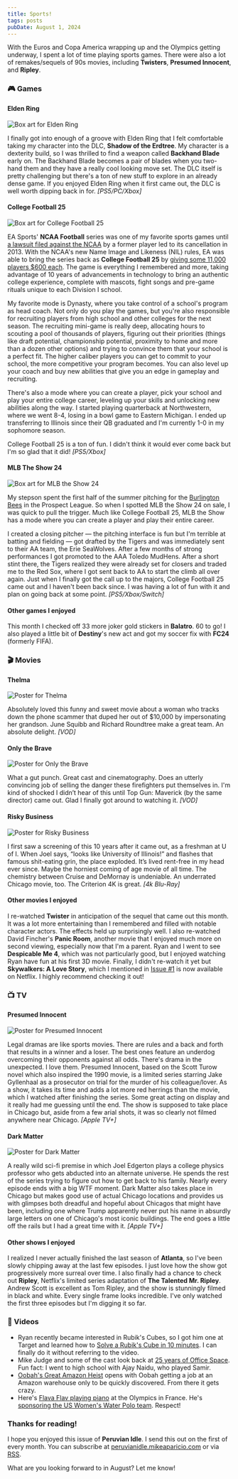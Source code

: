```yaml
---
title: Sports!
tags: posts
pubDate: August 1, 2024
---
```


With the Euros and Copa America wrapping up and the Olympics getting underway, I spent a lot of time playing sports games. There were also a lot of remakes/sequels of 90s movies, including **Twisters**, **Presumed Innocent**, and **Ripley**.

### 🎮 Games

#### Elden Ring

<img src="/assets/images/elden-ring.png" alt="Box art for Elden Ring" class="boxart">

I finally got into enough of a groove with Elden Ring that I felt comfortable taking my character into the DLC, **Shadow of the Erdtree**. My character is a dexterity build, so I was thrilled to find a weapon called **Backhand Blade** early on. The Backhand Blade becomes a pair of blades when you two-hand them and they have a really cool looking move set. The DLC itself is pretty challenging but there's a ton of new stuff to explore in an already dense game. If you enjoyed Elden Ring when it first came out, the DLC is well worth dipping back in for. _[PS5/PC/Xbox]_

#### College Football 25

<img src="/assets/images/college-football-25.png" alt="Box art for College Football 25" class="boxart">

EA Sports' **NCAA Football** series was one of my favorite sports games until [a lawsuit filed against the NCAA](https://en.wikipedia.org/wiki/O%27Bannon_v._NCAA) by a former player led to its cancellation in 2013. With the NCAA's new Name Image and Likeness (NIL) rules, EA was able to bring the series back as **College Football 25** by [giving some 11,000 players $600 each](https://www.nytimes.com/2024/07/15/arts/ea-sports-college-football-25.html). The game is everything I remembered and more, taking advantage of 10 years of advancements in technology to bring an authentic college experience, complete with mascots, fight songs and pre-game rituals unique to each Division I school.

My favorite mode is Dynasty, where you take control of a school's program as head coach. Not only do you play the games, but you're also responsible for recruiting players from high school and other colleges for the next season. The recruiting mini-game is really deep, allocating hours to scouting a pool of thousands of players, figuring out their priorities (things like draft potential, championship potential, proximity to home and more than a dozen other options) and trying to convince them that your school is a perfect fit. The higher caliber players you can get to commit to your school, the more competitive your program becomes. You can also level up your coach and buy new abilities that give you an edge in gameplay and recruiting.

There's also a mode where you can create a player, pick your school and play your entire college career, leveling up your skills and unlocking new abilities along the way. I started playing quarterback at Northwestern, where we went 8-4, losing in a bowl game to Eastern Michigan. I ended up transferring to Illinois since their QB graduated and I'm currently 1-0 in my sophomore season.

College Football 25 is a ton of fun. I didn't think it would ever come back but I'm so glad that it did! _[PS5/Xbox]_

#### MLB The Show 24

<img src="/assets/images/mlb-the-show-24.png" alt="Box art for MLB the Show 24" class="boxart">

My stepson spent the first half of the summer pitching for the [Burlington Bees](https://gobees.com/) in the Prospect League. So when I spotted MLB the Show 24 on sale, I was quick to pull the trigger. Much like College Football 25, MLB the Show has a mode where you can create a player and play their entire career.

I created a closing pitcher &mdash; the pitching interface is fun but I'm terrible at batting and fielding &mdash; got drafted by the Tigers and was immediately sent to their AA team, the Erie SeaWolves. After a few months of strong performances I got promoted to the AAA Toledo MudHens. After a short stint there, the Tigers realized they were already set for closers and traded me to the Red Sox, where I got sent back to AA to start the climb all over again. Just when I finally got the call up to the majors, College Football 25 came out and I haven't been back since. I was having a lot of fun with it and plan on going back at some point. _[PS5/Xbox/Switch]_

#### Other games I enjoyed

This month I checked off 33 more joker gold stickers in **Balatro**. 60 to go! I also played a little bit of **Destiny**'s new act and got my soccer fix with **FC24** (formerly FIFA). 

### 🎬 Movies

#### Thelma

<img src="/assets/images/thelma.jpg" alt="Poster for Thelma" class="boxart">

Absolutely loved this funny and sweet movie about a woman who tracks down the phone scammer that duped her out of $10,000 by impersonating her grandson. June Squibb and Richard Roundtree make a great team. An absolute delight. _[VOD]_

#### Only the Brave

<img src="/assets/images/only-the-brave.jpg" alt="Poster for Only the Brave" class="boxart">

What a gut punch. Great cast and cinematography. Does an utterly convincing job of selling the danger these firefighters put themselves in. I'm kind of shocked I didn’t hear of this until Top Gun: Maverick (by the same director) came out. Glad I finally got around to watching it. _[VOD]_


#### Risky Business

<img src="/assets/images/risky-business.jpg" alt="Poster for Risky Business" class="boxart">

I first saw a screening of this 10 years after it came out, as a freshman at U of I. When Joel says, “looks like University of Illinois!” and flashes that famous shit-eating grin, the place exploded. It’s lived rent-free in my head ever since. Maybe the horniest coming of age movie of all time. The chemistry between Cruise and DeMornay is undeniable. An underrated Chicago movie, too. The Criterion 4K is great. _[4k Blu-Ray]_

#### Other movies I enjoyed

I re-watched **Twister** in anticipation of the sequel that came out this month. It was a lot more entertaining than I remembered and filled with notable character actors. The effects held up surprisingly well. I also re-watched David Fincher's **Panic Room**, another movie that I enjoyed much more on second viewing, especially now that I'm a parent. Ryan and I went to see **Despicable Me 4**, which was not particularly good, but I enjoyed watching Ryan have fun at his first 3D movie. Finally, I didn't re-watch it yet but **Skywalkers: A Love Story**, which I mentioned in [Issue #1](/1/) is now available on Netflix. I highly recommend checking it out!

### 📺 TV

#### Presumed Innocent

<img src="/assets/images/presumed-innocent.jpg" alt="Poster for Presumed Innocent" class="boxart">

Legal dramas are like sports movies. There are rules and a back and forth that results in a winner and a loser. The best ones feature an underdog overcoming their opponents against all odds. There's drama in the unexpected. I love them. Presumed Innocent, based on the Scott Turow novel which also inspired the 1990 movie, is a limited series starring Jake Gyllenhaal as a prosecutor on trial for the murder of his colleague/lover. As a show, it takes its time and adds a lot more red herrings than the movie, which I watched after finishing the series. Some great acting on display and it really had me guessing until the end. The show is supposed to take place in Chicago but, aside from a few arial shots, it was so clearly not filmed anywhere near Chicago. _[Apple TV+]_

#### Dark Matter

<img src="/assets/images/dark-matter.jpg" alt="Poster for Dark Matter" class="boxart">

A really wild sci-fi premise in which Joel Edgerton plays a college physics professor who gets abducted into an alternate universe. He spends the rest of the series trying to figure out how to get back to his family. Nearly every episode ends with a big WTF moment. Dark Matter also takes place in Chicago but makes good use of actual Chicago locations and provides us with glimpses both dreadful and hopeful about Chicagos that might have been, including one where Trump apparently never put his name in absurdly large letters on one of Chicago's most iconic buildings. The end goes a little off the rails but I had a great time with it. _[Apple TV+]_

#### Other shows I enjoyed

I realized I never actually finished the last season of **Atlanta**, so I've been slowly chipping away at the last few episodes. I just love how the show got progressively more surreal over time. I also finally had a chance to check out **Ripley**, Netflix's limited series adaptation of **The Talented Mr. Ripley**. Andrew Scott is excellent as Tom Ripley, and the show is stunningly filmed in black and white. Every single frame looks incredible. I've only watched the first three episodes but I'm digging it so far.

### 📱 Videos

* Ryan recently became interested in Rubik's Cubes, so I got him one at Target and learned how to [Solve a Rubik's Cube in 10 minutes](https://youtu.be/7Ron6MN45LY?si=4sa8T9Y9C-Mu8q7c). I can finally do it without referring to the video.
* Mike Judge and some of the cast look back at [25 years of Office Space](https://youtu.be/bLk5oWOILbA?si=kl9lJyxdz-i72-Sn). Fun fact: I went to high school with Ajay Naidu, who played Samir.
* [Oobah's Great Amazon Heist](https://youtu.be/kVY4qTQnloU?si=1P9UuvC9d4zqLXSM) opens with Oobah getting a job at an Amazon warehouse only to be quickly discovered. From there it gets crazy.
* Here's [Flava Flav playing piano](https://x.com/FINALLEVEL/status/1817933217241985437) at the Olympics in France. He's [sponsoring the US Women's Water Polo team](https://www.cnbc.com/2024/07/29/olympics-2024-how-flavor-flav-became-a-sponsor-of-usa-water-polo.html). Respect!

### Thanks for reading!

I hope you enjoyed this issue of **Peruvian Idle**. I send this out on the first of every month. You can subscribe at [peruvianidle.mikeaparicio.com](https://peruvianidle.mikeaparicio.com) or via [RSS](https://peruvianidle.mikeaparicio.com/feed.xml).

What are you looking forward to in August? Let me know!